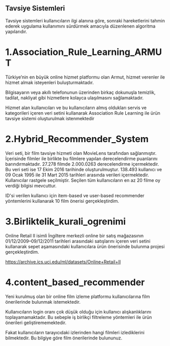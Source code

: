 ## Tavsiye Sistemleri ##


Tavsiye sistemleri kullanıcıların ilgi alanına göre, sonraki hareketlerini tahmin ederek uygulama kullanımını sürdürmek amacıyla düzenlenen algoritma yapılarıdır.


# 1.Association_Rule_Learning_ARMUT

Türkiye’nin en büyük online hizmet platformu olan Armut, hizmet verenler ile hizmet almak isteyenleri buluşturmaktadır.

Bilgisayarın veya akıllı telefonunun üzerinden birkaç dokunuşla temizlik, tadilat, nakliyat gibi hizmetlere kolayca ulaşılmasını sağlamaktadır.

Hizmet alan kullanıcıları ve bu kullanıcıların almış oldukları servis ve kategorileri içeren veri setini kullanarak Association Rule Learning ile ürün tavsiye sistemi oluşturulmak istenmektedir


# 2.Hybrid_Recommender_System

Veri seti, bir film tavsiye hizmeti olan MovieLens tarafından sağlanmıştır. 
İçerisinde filmler ile birlikte bu filmlere yapılan derecelendirme puanlarını barındırmaktadır. 27.278 filmde 2.000.0263 derecelendirme içermektedir. 
Bu veri seti ise 17 Ekim 2016 tarihinde oluşturulmuştur. 
138.493 kullanıcı ve 09 Ocak 1995 ile 31 Mart 2015 tarihleri arasında verileri içermektedir. 
Kullanıcılar rastgele seçilmiştir. Seçilen tüm kullanıcıların en az 20 filme oy verdiği bilgisi mevcuttur.

ID'si verilen kullanıcı için item-based ve user-based recommender yöntemlerini kullanarak 10 film önerisi gerçekleştirdim.


# 3.Birliktelik_kurali_ogrenimi

Online Retail II isimli İngiltere merkezli online bir satış mağazasının 01/12/2009–09/12/2011 tarihleri arasındaki satışlarını içeren veri setini kullanarak sepet aşamasındaki kullanıcılara ürün önerisinde bulunma projesi gerçekleştirdim.

https://archive.ics.uci.edu/ml/datasets/Online+Retail+II


# 4.content_based_recommender

Yeni kurulmuş olan bir online film izleme platformu kullanıcılarına film önerilerinde bulunmak istemektedir.

Kullanıcıların login oranı çok düşük olduğu için kullanıcı alışkanlıklarını toplayamamaktadır. Bu sebeple iş birlikçi filtreleme yöntemleri ile ürün önerileri geliştirememektedir.

Fakat kullanıcıların tarayıcıdaki izlerinden hangi filmleri izlediklerini bilmektedir. Bu bilgiye göre film önerilerinde bulununuz.
